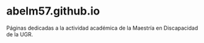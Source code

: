 # abelm57.github.io
Páginas dedicadas a la actividad académica de la Maestría en Discapacidad de la UGR.
